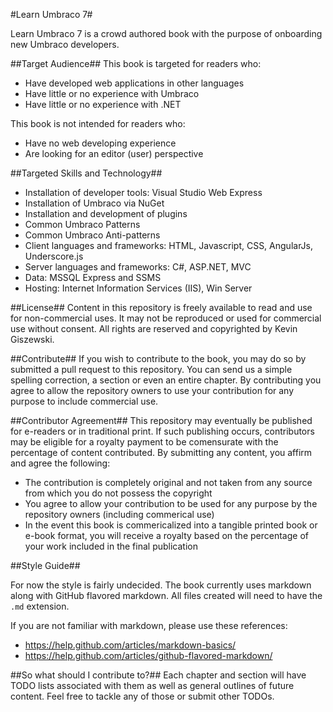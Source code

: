 #Learn Umbraco 7#

Learn Umbraco 7 is a crowd authored book with the purpose of onboarding new Umbraco developers. 

##Target Audience##
This book is targeted for readers who:

* Have developed web applications in other languages
* Have little or no experience with Umbraco
* Have little or no experience with .NET


This book is not intended for readers who:

* Have no web developing experience
* Are looking for an editor (user) perspective

##Targeted Skills and Technology##
* Installation of developer tools: Visual Studio Web Express
* Installation of Umbraco via NuGet
* Installation and development of plugins
* Common Umbraco Patterns
* Common Umbraco Anti-patterns
* Client languages and frameworks: HTML, Javascript, CSS, AngularJs, Underscore.js
* Server languages and frameworks: C#, ASP.NET, MVC
* Data: MSSQL Express and SSMS
* Hosting: Internet Information Services (IIS), Win Server

##License##
Content in this repository is freely available to read and use for non-commercial uses. It may not be reproduced or used for commercial use without consent. All rights are reserved and copyrighted by Kevin Giszewski. 

##Contribute##
If you wish to contribute to the book, you may do so by submitted a pull request to this repository. You can send us a simple spelling correction, a section or even an entire chapter. By contributing you agree to allow the repository owners to use your contribution for any purpose to include commercial use.

##Contributor Agreement##
This repository may eventually be published for e-readers or in traditional print. If such publishing occurs, contributors may be eligible for a royalty payment to be comensurate with the percentage of content contributed. By submitting any content, you affirm and agree the following:

* The contribution is completely original and not taken from any source from which you do not possess the copyright 
* You agree to allow your contribution to be used for any purpose by the repository owners (including commerical use)
* In the event this book is commericalized into a tangible printed book or e-book format, you will receive a royalty based on the percentage of your work included in the final publication

##Style Guide##

For now the style is fairly undecided. The book currently uses markdown along with GitHub flavored markdown. All files created will need to have the `.md` extension. 

If you are not familiar with markdown, please use these references:

* https://help.github.com/articles/markdown-basics/
* https://help.github.com/articles/github-flavored-markdown/


##So what should I contribute to?##
Each chapter and section will have TODO lists associated with them as well as general outlines of future content. Feel free to tackle any of those or submit other TODOs.